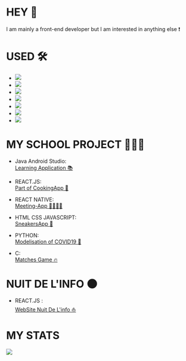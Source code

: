 # HEY 🎉

I am mainly a front-end developer but I am interested in anything else ❗️

# USED 🛠
- <img src="https://img.shields.io/badge/JavaScript-F7DF1E?style=for-the-badge&logo=javascript&logoColor=black"/>
- <img src="https://img.shields.io/badge/React-20232A?style=for-the-badge&logo=react&logoColor=61DAFB"/>
- <img src="https://img.shields.io/badge/React_Native-20232A?style=for-the-badge&logo=react&logoColor=61DAFB"/>
- <img src="https://img.shields.io/badge/HTML5-E34F26?style=for-the-badge&logo=html5&logoColor=white"/>
- <img src="https://img.shields.io/badge/CSS3-1572B6?style=for-the-badge&logo=css3&logoColor=white"/>
- <img src="https://img.shields.io/badge/styled--components-DB7093?style=for-the-badge&logo=styled-components&logoColor=white"/>
- <img src="https://img.shields.io/badge/Python-3776AB?style=for-the-badge&logo=python&logoColor=white"/>

# MY SCHOOL PROJECT 🧑🏻‍🦯

- Java Android Studio: <br>
<a href="https://github.com/Pierrad/A414_Project"> Learning Application 📚</a>

- REACT.JS: <br>
<a href="https://github.com/Pierrad/Client-administration"> Part of CookingApp 🍪</a> <br>

- REACT NATIVE: <br>
<a href="https://github.com/Pierrad/Tandur-Meeting-App"> Meeting-App 🫱🏼‍🫲🏽</a> <br>

- HTML CSS JAVASCRIPT: <br>
<a href="https://github.com/Pierrad/SneakersApp"> SneakersApp 👟 </a> <br>

- PYTHON: <br>
<a href="https://github.com/nexus9111/modelisation"> Modelisation of COVID19 🦠</a> <br>

- C: <br>
<a href=""> Matches Game 🔥</a> <br>

# NUIT DE L'INFO 🌑

- REACT.JS : <br>
<a href="https://github.com/Pierrad/NDI-2021-Front"> WebSite Nuit De L'info ⛵️</a> <br>

# MY STATS

<p><img src="https://github-readme-stats.vercel.app/api?username=wassimbouzakri&show_icons=true&locale=en&theme=radical"/></p>

